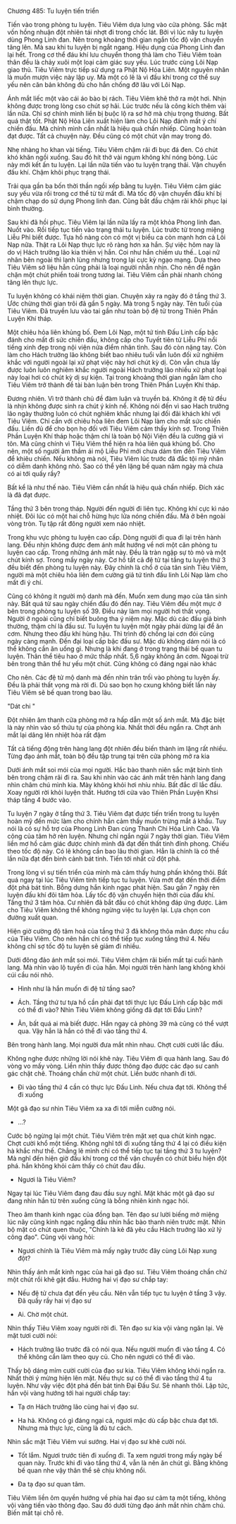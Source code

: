 




Chương 485: Tu luyện tiến triển


Tiến vào trong phòng tu luyện. Tiêu Viêm dựa lưng vào cửa phòng. Sắc mặt vốn hồng nhuận đột nhiên tái nhợt đi trong chốc lát. Bởi vì lúc nãy tu luyện dùng Phong Linh đan. Nên trong khoảng thời gian ngắn tốc độ vận chuyển tăng lên. Mà sau khi tu luyện bị ngắt ngang. Hiệu dụng của Phong Linh đan lại hết. Trong cơ thể đáu khí lưu chuyển thong thả làm cho Tiêu Viêm toàn thân đều là chảy xuôi một loại cảm giác suy yếu. Lúc trước cùng Lôi Nạp giao thủ. Tiêu Viêm trực tiếp sử dụng ra Phật Nộ Hỏa Liên. Một nguyên nhân là muốn mượn việc này lập uy. Mà một có lẽ là vì đấu khí trong cơ thể suy yếu nên căn bản không đủ cho hắn chống đỡ lâu với Lôi Nạp.

Ánh mắt liếc một vào cái áo bào bị rách. Tiêu Viêm khẽ thở ra một hơi. Nhịn không được trong lòng cso chút sợ hãi. Lúc trước nếu là công kích thêm vài lần nữa. Chỉ sợ chính mình liền bị buộc lộ ra sơ hở mà chịu trọng thương. Bất quá thật tốt. Phật Nộ Hỏa Liên xuất hiện làm cho Lôi Nạp đánh mất ý chí chiến đấu. Mà chính mình cần nhất là hiệu quả chấn nhiếp. Cũng hoàn toàn đạt được. Tất cả chuyện này. Đều cũng có một chút vận may trong đó.

Nhẹ nhàng ho khan vài tiếng. Tiêu Viêm chậm rãi đi bục đá đen. Có chút khó khăn ngồi xuống. Sau đó hít thở vài ngụm không khí nóng bỏng. Lúc này mới kết ấn tu luyện. Lại lần nữa tiến vào tu luyện trạng thái. Vận chuyển đấu khí. Chậm khôi phục trạng thái.

Trải qua gần ba bốn thời thần ngồi xếp bằng tu luyện. Tiêu Viêm cảm giác suy yếu vừa rồi trong cơ thể từ từ mất đi. Mà tốc độ vận chuyển đấu khí bị chậm chạp do sử dụng Phong linh đan. Cũng bắt đầu chậm rãi khôi phục lại bình thường.

Sau khi đã hồi phục. Tiêu Viêm lại lần nữa lấy ra một khỏa Phong linh đan. Nuốt vào. Rồi tiếp tục tiến vào trạng thái tu luyện. Lúc trước từ trong miệng Liễu Phỉ biết được. Tựa hồ nàng còn có một vị biểu ca còn mạnh hơn cả Lôi Nạp nữa. Thật ra Lôi Nạp thực lực rõ ràng hơn xa hắn. Sự việc hôm nay là do vị Hách trưởng lão kia thiên vị hắn. Coi như hắn chiếm ưu thế.. Loại nữ nhân bên ngoài thì lạnh lùng nhưng trong lại cực kỳ ngạo mạng. Dựa theo Tiêu Viêm sở liệu hẳn cũng phải là loại người nhẫn nhịn. Cho nên để ngăn chặn một chút phiền toái trong tương lai. Tiêu Viêm cần phải nhanh chóng tăng lên thực lực.

Tu luyện không có khái niệm thời gian. Chuyện xảy ra ngày đó ở tầng thứ 3. Ước chừng thời gian trôi đã gần 5 ngày. Mà trong 5 ngày này. Tên tuổi của Tiêu Viêm. Đã truyền lưu vào tai gần như toàn bộ đệ tử trong Thiên Phần Luyện Khí tháp.

Một chiêu hỏa liên khủng bố. Đem Lôi Nạp, một tứ tinh Đấu Linh cấp bậc đánh cho mất đi sức chiến đấu, không cấp cho Tuyết tiên tử Liễu Phỉ nổi tiếng xinh đẹp trong nội viện nửa điểm nhân tình. Sau đó còn nặng tay. Còn làm cho Hách trưởng lão không biết bao nhiêu tuổi vẫn luôn đối xử nghiêm khắc với người ngoài lại xử phạt việc này hơi chút kỳ dị. Còn vẫn chưa lấy được luôn luôn nghiêm khắc người ngoài Hách trưởng lão nhiều xử phạt loại này loại hơi có chút kỳ dị sự kiện. Tại trong khoảng thời gian ngắn làm cho Tiêu Viêm trở thành đề tài bàn luận bên trong Thiên Phần Luyện Khí tháp.

Đương nhiên. Vì trở thành chủ đề đàm luận và truyền bá. Không ít đệ tử đều là nhịn không được sinh ra chút ý kính nể. Không nói đến vì sao Hach trưởng lão ngày thường luôn có chút nghiêm khắc nhưng lại đối đãi khách khí với Tiêu Viêm. Chỉ cần với chiêu hỏa liên đem Lôi Nạp làm cho mất sức chiến đấu. Liền đủ để cho bọn họ đối với Tiêu Viêm cảm thấy kính sợ. Trong Thiên Phần Luyện Khí tháp hoặc thậm chí là toàn bộ Nội Viện đều là cường giả vi tôn. Mà cũng chính vì Tiêu Viêm thể hiện ra hỏa liên quá khủng bố. Cho nên, một số người âm thầm ái mộ Liễu Phỉ mới chưa dám tìm đến Tiêu Viêm để khiêu chiến. Nếu không mà nói, Tiêu Viêm lúc trước đã đắc tội mỹ nhân có diễm danh không nhỏ. Sao có thể yên lặng bế quan năm ngày mà chưa có ai tới quấy rầy?

Bất kể là như thế nào. Tiêu Viêm cần nhất là hiệu quả chấn nhiếp. Đích xác là đã đạt được.

Tầng thứ 3 bên trong tháp. Người đến người đi liên tục. Không khí cực kì náo nhiệt. Đôi lúc có một hai chỗ hừng hực lửa nóng chiến đấu. Mà ở bên ngoài vòng tròn. Tụ tập rất đông người xem náo nhiệt.

Trong khu vực phòng tu luyện cao cấp. Dòng người đi qua đi lại trên hành lang. Đều nhịn không được đem ánh mắt hướng về nơi một căn phòng tu luyện cao cấp. Trong những ánh mắt này. Đều là tràn ngập sự tò mò và một chút kính sợ. Trong mấy ngày này. Cơ hồ tất cả đệ tử tại tầng tu luyện thứ 3 đều biết đến phòng tu luyện này. Đây chính là chổ ở của tân sinh Tiêu Viêm, người mà một chiêu hỏa liên đem cường giả tứ tinh đấu linh Lôi Nạp làm cho mất đi ý chí.

Cũng có không ít người mộ danh mà đến. Muốn xem dung mạo của tân sinh này. Bất quá từ sau ngày chiến đấu đó đến nay. Tiêu Viêm đều một mực ở bên trong phòng tu luyện số 39. Điều này làm mọi người hơi thất vọng. Người ở ngoài cũng chỉ biết buông tha ý niệm này. Mặc dù các đấu giả bình thường, thậm chí là đấu sư. Tu luyện tu luyện một ngày phải dừng lại để ăn cơm. Nhưng theo đấu khí hùng hậu. Thì trình độ chống lại cơn đói cũng ngày càng mạnh. Đến đại loại cấp bậc đấu sư. Mặc dù không dám nói là có thể không cần ăn uống gì. Nhưng là khi đang ở trong trạng thái bế quan tu luyện. Thân thể tiêu hao ở mức thấp nhất. 5,6 ngày không ăn cơm. Ngoại trừ bên trong thân thể hư yếu một chút. Cũng không có đáng ngại nào khác

Cho nên. Các đệ tử mộ danh mà đến nhìn trân trối vào phòng tu luyện ấy. Đều là phải thất vọng mà rời đi. Dù sao bọn họ cxung không biết lần này Tiêu Viêm sẽ bế quan trong bao lâu.

"Dát chi "

Đột nhiên âm thanh cửa phòng mở ra hấp dẫn một số ánh mắt. Mà đặc biệt là này nhìn vào số thứu tự của phòng kia. Nhất thời đều ngẩn ra. Chợt ánh mắt lại dâng lên nhiệt hỏa rất đậm

Tất cả tiếng động trên hàng lang đột nhiên đều biến thành im lặng rất nhiều. Từng đạo ánh mắt, toàn bộ đều tập trung tại trên cửa phòng mở ra kia

Dưới ánh mắt soi mói của mọi người. Hắc bào thanh niên sắc mặt bình tĩnh bên trong chậm rãi đi ra. Sau khi nhìn vào các ánh mắt trên hành lang đang nhìn châm chú mình kia. Mày không khỏi hơi nhíu nhíu. Bất đắc dĩ lắc đầu. Xoay người rời khỏi luyện thất. Hướng tới cửa vào Thiên Phần Luyện Khsi tháp tầng 4 bước vào.

Tu luyện 7 ngày ở tầng thứ 3. Tiêu Viêm đạt được tiến triển trong tu luyện hoàn mỹ đến mức làm cho chính hắn cảm thấy muốn trừng mắt á khẩu. Tuy nói là có sự hỗ trợ của Phong Linh Đan cùng Thanh Chi Hỏa Linh Cao. Và công của tâm hở rèn luyện. Nhưng chỉ ngắn ngủi 7 ngày thời gian. Tiêu Viêm liền mơ hồ cảm giác được chính mình đã đạt đến thất tinh đỉnh phong. Chiếu theo tốc độ này. Có lẽ không cần bao lâu thời gian. Hẳn là chính là có thể lần nữa đạt đến bình cảnh bát tinh. Tiến tới nhất cử đột phá.

Trong lòng vì sự tiến triển của mình mà cảm thấy hưng phấn không thôi. Bất quá ngay tại lúc Tiêu Viêm tính tiếp tục tu luyện. Vừa mớt đạt đến thời điểm đột phá bát tinh. Bỗng dưng hắn kinh ngạc phát hiện. Sau gần 7 ngày rèn luyện đấu khí đôi tâm hỏa. Lấy tốc độ vận chuyển hiện thời của đấu khí. Tầng thứ 3 tâm hỏa. Cư nhiên đã bắt đầu có chút không đáp ứng được. Làm cho Tiêu Viêm không thể không ngừng việc tu luyện lại. Lựa chọn con đường xuất quan.

Hiện giờ cường độ tâm hoả của tầng thứ 3 đã không thõa mãn được nhu cầu của Tiêu Viêm. Cho nên hắn chỉ có thể tiếp tục xuống tầng thứ 4. Nếu không chỉ sợ tốc độ tu luyện sẽ giảm đi nhiều.

Dưới đông đảo ánh mắt soi mói. Tiêu Viêm chậm rãi biến mất tại cuối hành lang. Mà nhìn vào lộ tuyến đi của hắn. Mọi người trên hành lang không khỏi cúi cầu nói nhỏ.

- Hình như là hắn muốn đi đệ tứ tầng sao?

- Ách. Tầng thứ tư tựa hồ cần phải đạt tới thực lực Đấu Linh cấp bậc mới có thể đi vào? Nhìn Tiêu Viêm không giống đã đạt tới Đấu Linh?

- Ân, bất quá ai mà biết được. Hắn ngay cả phòng 39 mà cũng có thể vượt qua. Vậy hẳn là hắn có thể đi vào tầng thứ 4.

Bên trong hành lang. Mọi người đưa mắt nhìn nhau. Chợt cười cười lắc đầu.

Không nghe được những lời nói khẽ này. Tiêu Viêm đi qua hành lang. Sau đó vòng vo mấy vòng. Liền nhìn thấy được thông đạo được các đạo sư canh gác chặt chẽ. Thoáng chần chừ một chút. Liền bước nhanh đi tới.

- Đi vào tầng thứ 4 cần có thực lực Đấu Linh. Nếu chưa đạt tới. Không thể đi xuống

Một gã đạo sư nhìn Tiêu Viêm xa xa đi tới miễn cưỡng nói.

- …?

Cước bộ ngừng lại một chút. Tiêu Viêm trên mặt xẹt qua chút kinh ngạc. Chợt cười khổ một tiếng. Không nghĩ tới đi xuống tầng thứ 4 lại có điều kiện hà khắc như thế. Chẳng lẽ mình chỉ có thể tiếp tục tại tầng thứ 3 tu luyện? Mà nghĩ đến hiện giờ đấu khí trong cơ thể vận chuyển có chút biểu hiện đột phá. hắn không khỏi cảm thấy có chút đau đầu.

- Ngươi là Tiêu Viêm?

Ngay tại lúc Tiêu Viêm đang đau đầu suy nghĩ. Mặt khác một gã đạo sư đang nhìn hắn từ trên xuống cũng là bỗng nhiên kinh ngạc hỏi.

Theo âm thanh kinh ngạc của đồng bạn. Tên đạo sư lười biếng mở miệng lúc nãy cũng kinh ngạc ngẩng đầu nhìn hắc bào thanh niên trước mặt. Nhìn bộ mặt có chút quen thuộc, "Chính là kẻ đã yêu cầu Hách truởng lão xử lý công đạo". Cũng vội vàng hỏi:

- Ngươi chính là Tiêu Viêm mà mấy ngày trước đây cùng Lôi Nạp xung đột?

Nhìn thấy ánh mắt kinh ngạc của hai gã đạo sư. Tiêu Viêm thoáng chần chừ một chút rồi khẽ gật đầu. Hướng hai vị đạo sư chắp tay:

- Nếu đệ tử chưa đạt đến yêu cầu. Nên vẫn tiếp tục tu luyện ở tầng 3 vậy. Đã quấy rầy hai vị đạo sư

- Ai. Chờ một chút.

Nhìn thấy Tiêu Viêm xoay người rời đi. Tên đạo sư kia vội vàng ngăn lại. Vẻ mặt tươi cười nói:

- Hách trưởng lão trước đã có nói qua. Nếu người muốn đi vào tầng 4. Có thể không cần làm theo quy củ. Cho nên ngươi có thể đi vào.

Thấy bộ dáng mỉm cười cười của đạo sư kia. Tiêu Viêm không khỏi ngẩn ra. Nhất thời ý mừng hiện lên mặt. Nếu thực sự có thể đi vào tầng thứ 4 tu luyện. Như vậy việc đột phá đến bát tinh Đại Đấu Sư. Sẽ nhanh thôi. Lập tức, hắn vội vàng hướng tới hai người chấp tay:

- Tạ ơn Hách trưởng lão cùng hai vị đạo sư.

- Ha hả. Không có gì đáng ngại cả, ngươi mặc dù cấp bậc chưa đạt tới. Nhưng mà thực lực, cũng là đủ tư cách.

Nhìn sắc mặt Tiêu Viêm vui sướng. Hai vị đạo sư khẽ cười nói.

- Tốt lắm. Ngươi trước tiên đi xuống đi. Ta xem ngươi trong mấy ngày bế quan này. Trước khi đi vào tầng thứ 4, vẫn là nên ăn chút gì. Bằng không bế quan nhe vậy thân thể sẽ chịu không nổi.

- Đa tạ đạo sư quan tâm.

Tiêu Viêm liền ôm quyền hướng về phía hai đạo sư cảm tạ một tiếng, không vội vàng tiến vào thông đạo. Sau đó dưới từng đạo ánh mắt nhìn chăm chú. Biến mất tại chỗ rẽ.





